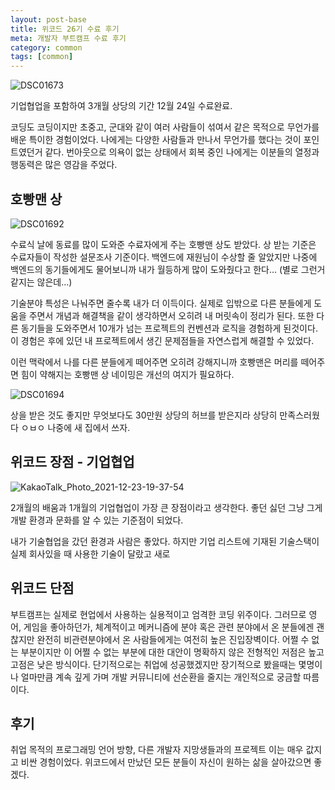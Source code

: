 ```yaml
---
layout: post-base
title: 위코드 26기 수료 후기
meta: 개발자 부트캠프 수료 후기
category: common
tags: [common]
---
```


![DSC01673](https://user-images.githubusercontent.com/22067260/148090903-d5a7530d-0fe4-41a1-84a4-3b9444e0e861.JPG)

기업협업을 포함하여 3개월 상당의 기간 12월 24일 수료완료.

코딩도 코딩이지만 초중고, 군대와 같이 여러 사람들이 섞여서 같은 목적으로 무언가를 배운 특이한 경험이었다. 나에게는 다양한 사람들과 만나서 무언가를 했다는 것이 포인트였던거 같다. 번아웃으로 의욕이 없는 상태에서 회복 중인 나에게는 이분들의 열정과 행동력은 많은 영감을 주었다.

## 호빵맨 상

![DSC01692](https://user-images.githubusercontent.com/22067260/148010517-db6227d3-13ef-49d0-bc5c-92f0ef72e358.jpg)

수료식 날에 동료를 많이 도와준 수료자에게 주는 호빵맨 상도 받았다. 상 받는 기준은 수료자들이 작성한 설문조사 기준이다. 백엔드에 재원님이 수상할 줄 알았지만 나중에 백엔드의 동기들에게도 물어보니까 내가 월등하게 많이 도와줬다고 한다... (별로 그런거 같지는 않은데...)

기술분야 특성은 나눠주면 줄수록 내가 더 이득이다. 실제로 입밖으로 다른 분들에게 도움을 주면서 개념과 해결책을 같이 생각하면서 오히려 내 머릿속이 정리가 된다. 또한 다른 동기들을 도와주면서 10개가 넘는 프로젝트의 컨벤션과 로직을 경험하게 된것이다. 이 경험은 후에 있던 내 프로젝트에서 생긴 문제점들을 자연스럽게 해결할 수 있었다.

이런 맥락에서 나를 다른 분들에게 떼어주면 오히려 강해지니까 호빵맨은 머리를 떼어주면 힘이 약해지는 호빵맨 상 네이밍은 개선의 여지가 필요하다.

![DSC01694](https://user-images.githubusercontent.com/22067260/148090317-4da6902c-5af9-4501-9a04-ed67e8dba100.JPG)

상을 받은 것도 좋지만 무엇보다도 30만원 상당의 허브를 받은지라 상당히 만족스러웠다 ㅇㅂㅇ 나중에 새 집에서 쓰자.

## 위코드 장점 - 기업협업

![KakaoTalk_Photo_2021-12-23-19-37-54](https://user-images.githubusercontent.com/22067260/148090530-b3ba2675-3ff8-4886-9a85-19c06c4655f2.jpg)

2개월의 배움과 1개월의 기업협업이 가장 큰 장점이라고 생각한다. 좋던 싫던 그냥 그게 개발 환경과 문화를 알 수 있는 기준점이 되었다.

내가 기술협업을 갔던 환경과 사람은 좋았다. 하지만 기업 리스트에 기재된 기술스택이 실제 회사있을 때 사용한 기술이 달랐고 새로

## 위코드 단점

부트캠프는 실제로 현업에서 사용하는 실용적이고 엄격한 코딩 위주이다. 그러므로 영어, 게임을 좋아하던가, 체계적이고 메커니즘에 분야 혹은 관련 분야에서 온 분들에겐 괜찮지만 완전히 비관련분야에서 온 사람들에게는 여전히 높은 진입장벽이다. 어쩔 수 없는 부분이지만 이 어쩔 수 없는 부분에 대한 대안이 명확하지 않은 전형적인 저점은 높고 고점은 낮은 방식이다. 단기적으로는 취업에 성공했겠지만 장기적으로 봤을때는 몇명이나 얼마만큼 계속 깊게 가며 개발 커뮤니티에 선순환을 줄지는 개인적으로 궁금할 따름이다.

## 후기

취업 목적의 프로그래밍 언어 방향, 다른 개발자 지망생들과의 프로젝트 이는 매우 값지고 비싼 경험이었다. 위코드에서 만났던 모든 분들이 자신이 원하는 삶을 살아갔으면 좋겠다.
